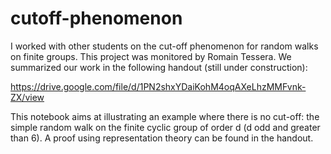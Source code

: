 # cutoff-phenomenon

I worked with other students on the cut-off phenomenon for random walks on finite groups. This project was monitored by Romain Tessera. We summarized our work in the following handout (still under construction): 

https://drive.google.com/file/d/1PN2shxYDaiKohM4oqAXeLhzMMFvnk-ZX/view

This notebook aims at illustrating an example where there is no cut-off: the simple random walk on the finite cyclic group of order d (d odd and greater than 6). A proof using representation theory can be found in the handout.

